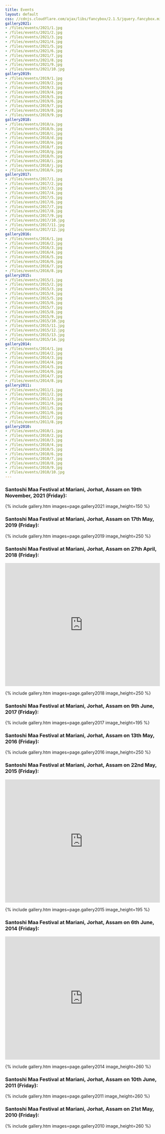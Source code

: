 ```yaml
---
title: Events
layout: default
css: //cdnjs.cloudflare.com/ajax/libs/fancybox/2.1.5/jquery.fancybox.min.css
gallery2021:
- /files/events/2021/1.jpg
- /files/events/2021/2.jpg
- /files/events/2021/3.jpg
- /files/events/2021/4.jpg
- /files/events/2021/5.jpg
- /files/events/2021/6.jpg
- /files/events/2021/7.jpg
- /files/events/2021/8.jpg
- /files/events/2021/9.jpg
- /files/events/2021/10.jpg
gallery2019:
- /files/events/2019/1.jpg
- /files/events/2019/2.jpg
- /files/events/2019/3.jpg
- /files/events/2019/4.jpg
- /files/events/2019/5.jpg
- /files/events/2019/6.jpg
- /files/events/2019/7.jpg
- /files/events/2019/8.jpg
- /files/events/2019/9.jpg
gallery2018:
- /files/events/2018/a.jpg
- /files/events/2018/b.jpg
- /files/events/2018/c.jpg
- /files/events/2018/d.jpg
- /files/events/2018/e.jpg
- /files/events/2018/f.jpg
- /files/events/2018/g.jpg
- /files/events/2018/h.jpg
- /files/events/2018/i.jpg
- /files/events/2018/j.jpg
- /files/events/2018/k.jpg
gallery2017:
- /files/events/2017/1.jpg
- /files/events/2017/2.jpg
- /files/events/2017/3.jpg
- /files/events/2017/4.jpg
- /files/events/2017/5.jpg
- /files/events/2017/6.jpg
- /files/events/2017/7.jpg
- /files/events/2017/8.jpg
- /files/events/2017/9.jpg
- /files/events/2017/10.jpg
- /files/events/2017/11.jpg
- /files/events/2017/12.jpg
gallery2016:
- /files/events/2016/1.jpg
- /files/events/2016/2.jpg
- /files/events/2016/3.jpg
- /files/events/2016/4.jpg
- /files/events/2016/5.jpg
- /files/events/2016/6.jpg
- /files/events/2016/7.jpg
- /files/events/2016/8.jpg
gallery2015:
- /files/events/2015/1.jpg
- /files/events/2015/2.jpg
- /files/events/2015/3.jpg
- /files/events/2015/4.jpg
- /files/events/2015/5.jpg
- /files/events/2015/6.jpg
- /files/events/2015/7.jpg
- /files/events/2015/8.jpg
- /files/events/2015/9.jpg
- /files/events/2015/10.jpg
- /files/events/2015/11.jpg
- /files/events/2015/12.jpg
- /files/events/2015/13.jpg
- /files/events/2015/14.jpg
gallery2014:
- /files/events/2014/1.jpg
- /files/events/2014/2.jpg
- /files/events/2014/3.jpg
- /files/events/2014/4.jpg
- /files/events/2014/5.jpg
- /files/events/2014/6.jpg
- /files/events/2014/7.jpg
- /files/events/2014/8.jpg
gallery2011:
- /files/events/2011/1.jpg
- /files/events/2011/2.jpg
- /files/events/2011/3.jpg
- /files/events/2011/4.jpg
- /files/events/2011/5.jpg
- /files/events/2011/6.jpg
- /files/events/2011/7.jpg
- /files/events/2011/8.jpg
gallery2010:
- /files/events/2010/1.jpg
- /files/events/2010/2.jpg
- /files/events/2010/3.jpg
- /files/events/2010/4.jpg
- /files/events/2010/5.jpg
- /files/events/2010/6.jpg
- /files/events/2010/7.jpg
- /files/events/2010/8.jpg
- /files/events/2010/9.jpg
- /files/events/2010/10.jpg
---
```


### Santoshi Maa Festival at Mariani, Jorhat, Assam on 19th November, 2021 (Friday):

{% include gallery.htm images=page.gallery2021 image_height=150 %}

### Santoshi Maa Festival at Mariani, Jorhat, Assam on 17th May, 2019 (Friday):

{% include gallery.htm images=page.gallery2019 image_height=250 %}

### Santoshi Maa Festival at Mariani, Jorhat, Assam on 27th April, 2018 (Friday):

<iframe width="100%" height="400" src="https://www.youtube.com/embed/lMZ3rbHPLGA" frameborder="0" allowfullscreen></iframe>

{% include gallery.htm images=page.gallery2018 image_height=250 %}

### Santoshi Maa Festival at Mariani, Jorhat, Assam on 9th June, 2017 (Friday):

{% include gallery.htm images=page.gallery2017 image_height=195 %}

### Santoshi Maa Festival at Mariani, Jorhat, Assam on 13th May, 2016 (Friday):

{% include gallery.htm images=page.gallery2016 image_height=250 %}

### Santoshi Maa Festival at Mariani, Jorhat, Assam on 22nd May, 2015 (Friday):

<iframe width="100%" height="400" src="https://www.youtube.com/embed/-1cMSFikgUs" frameborder="0" allowfullscreen></iframe>

{% include gallery.htm images=page.gallery2015 image_height=195 %}

### Santoshi Maa Festival at Mariani, Jorhat, Assam on 6th June, 2014 (Friday):

<iframe width="100%" height="400" src="https://www.youtube.com/embed/3sqCtBgHbFQ" frameborder="0" allowfullscreen></iframe>

{% include gallery.htm images=page.gallery2014 image_height=260 %}

### Santoshi Maa Festival at Mariani, Jorhat, Assam on 10th June, 2011 (Friday):

{% include gallery.htm images=page.gallery2011 image_height=260 %}

### Santoshi Maa Festival at Mariani, Jorhat, Assam on 21st May, 2010 (Friday):

{% include gallery.htm images=page.gallery2010 image_height=260 %}

<script src="//cdnjs.cloudflare.com/ajax/libs/jquery/1.10.2/jquery.min.js"></script>
<script src="//cdnjs.cloudflare.com/ajax/libs/fancybox/2.1.5/jquery.fancybox.min.js"></script>
<script>$(document).ready(function() { $(".gallery-images a").fancybox(); });</script>
